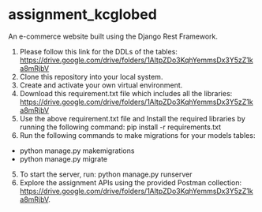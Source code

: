 # assignment_kcglobed
An e-commerce website built using the Django Rest Framework.

1. Please follow this link for the DDLs of the tables: https://drive.google.com/drive/folders/1AltpZDo3KqhYemmsDx3Y5zZ1ka8mRjbV
2. Clone this repository into your local system.
3. Create and activate your own virtual environment.
4. Download this requirement.txt file which includes all the libraries: https://drive.google.com/drive/folders/1AltpZDo3KqhYemmsDx3Y5zZ1ka8mRjbV
5. Use the above requirement.txt file and Install the required libraries by running the following command: pip install -r requirements.txt
6. Run the following commands to make migrations for your models tables:
- python manage.py makemigrations
- python manage.py migrate
5. To start the server, run: python manage.py runserver
6. Explore the assignment APIs using the provided Postman collection: https://drive.google.com/drive/folders/1AltpZDo3KqhYemmsDx3Y5zZ1ka8mRjbV.



